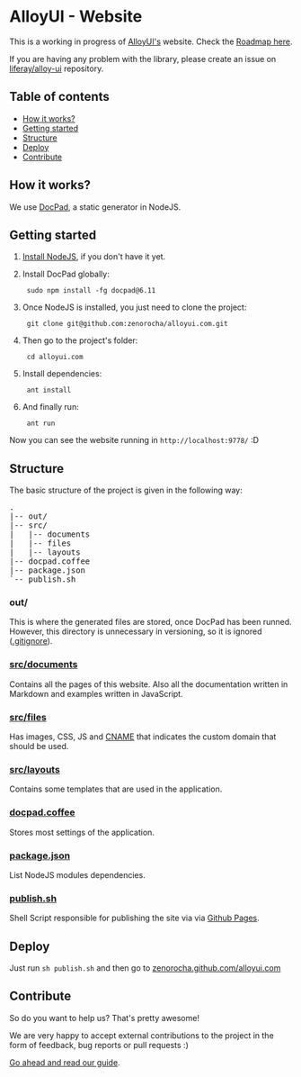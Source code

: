 # AlloyUI - Website

This is a working in progress of [AlloyUI's](https://github.com/liferay/alloy-ui/) website. Check the [Roadmap here](https://github.com/zenorocha/alloyui.com/wiki/Roadmap).

If you are having any problem with the library, please create an issue on [liferay/alloy-ui](https://github.com/liferay/alloy-ui/) repository.

## Table of contents

* [How it works?](#how-it-works)
* [Getting started](#getting-started)
* [Structure](#structure)
* [Deploy](#deploy)
* [Contribute](#contribute)

## How it works?

We use [DocPad](https://github.com/bevry/docpad), a static generator in NodeJS.

## Getting started

1. [Install NodeJS](https://github.com/bevry/community/wiki/Installing-Node), if you don't have it yet.

2. Install DocPad globally:

		sudo npm install -fg docpad@6.11

3. Once NodeJS is installed, you just need to clone the project:

		git clone git@github.com:zenorocha/alloyui.com.git

4. Then go to the project's folder:

		cd alloyui.com

5. Install dependencies:

		ant install

6. And finally run:

		ant run

Now you can see the website running in `http://localhost:9778/` :D

## Structure

The basic structure of the project is given in the following way:

<pre>
.
|-- out/
|-- src/
|   |-- documents
|   |-- files
|   |-- layouts
|-- docpad.coffee
|-- package.json
`-- publish.sh
</pre>

### out/

This is where the generated files are stored, once DocPad has been runned. However, this directory is unnecessary in versioning, so it is ignored ([.gitignore](https://github.com/zenorocha/alloyui.com/blob/master/.gitignore)).

### [src/documents](https://github.com/zenorocha/alloyui.com/blob/master/src/documents)

Contains all the pages of this website. Also all the documentation written in Markdown and examples written in JavaScript.

### [src/files](https://github.com/zenorocha/alloyui.com/tree/master/src/files)

Has images, CSS, JS and [CNAME](https://github.com/zenorocha/alloyui.com/blob/master/src/files/CNAME) that indicates the custom domain that should be used.

### [src/layouts](https://github.com/zenorocha/alloyui.com/tree/master/src/layouts)

Contains some templates that are used in the application.

### [docpad.coffee](https://github.com/zenorocha/alloyui.com/blob/master/docpad.coffee)

Stores most settings of the application.

### [package.json](https://github.com/zenorocha/alloyui.com/blob/master/package.json)

List NodeJS modules dependencies.

### [publish.sh](https://github.com/zenorocha/alloyui.com/blob/master/publish.sh)

Shell Script responsible for publishing the site via via [Github Pages](http://pages.github.com).

## Deploy

Just run `sh publish.sh` and then go to [zenorocha.github.com/alloyui.com](http://zenorocha.github.com/alloyui.com/)

## Contribute

So do you want to help us? That's pretty awesome!

We are very happy to accept external contributions to the project in the form of feedback, bug reports or pull requests :)

[Go ahead and read our guide](http://zenorocha.github.com/alloyui.com/contributing).
